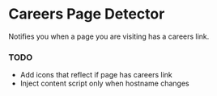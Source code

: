 #	Careers Page Detector

Notifies you when a page you are visiting has a careers link.



###	TODO
*	Add icons that reflect if page has careers link
*	Inject content script only when hostname changes
